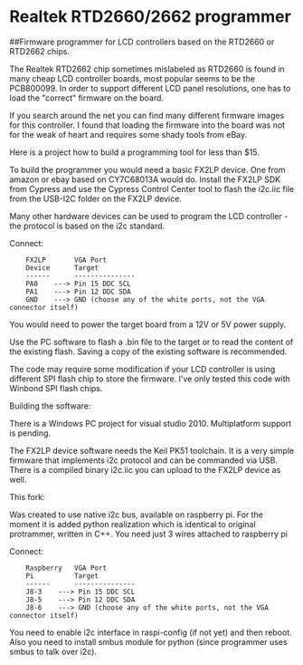 Realtek RTD2660/2662 programmer
===============================

##Firmware programmer for LCD controllers based on the RTD2660 or RTD2662 chips.

The Realtek RTD2662 chip sometimes mislabeled as RTD2660 is found in many cheap LCD controller boards, most popular seems to be the PCB800099. In order to support different LCD panel resolutions, one has to load the "correct" firmware on the board.

If you search around the net you can find many different firmware images for this controller. I found that loading the firmware into the board was not for the weak of heart and requires some shady tools from eBay.

Here is a project how to build a programming tool for less than $15.

To build the programmer you would need a basic FX2LP device. One from amazon or ebay based on CY7C68013A would do. Install the FX2LP SDK from Cypress and use the Cypress Control Center tool to flash the i2c.iic file from the USB-I2C folder on the FX2LP device.

Many other hardware devices can be used to program the LCD controller - the protocol is based on the i2c standard.

Connect:
```
    FX2LP       VGA Port
    Device      Target
    ------      ---------------
    PA0    ---> Pin 15 DDC SCL
    PA1    ---> Pin 12 DDC SDA
    GND    ---> GND (choose any of the white ports, not the VGA connector itself)
```
You would need to power the target board from a 12V or 5V power supply.

Use the PC software to flash a .bin file to the target or to read the content of the existing flash. Saving a copy of the existing software is recommended.

The code may require some modification if your LCD controller is using different SPI flash chip to store the firmware. I've only tested this code with Winbond SPI flash chips.

Building the software:

There is a Windows PC project for visual studio 2010. Multiplatform support is pending.

The FX2LP device software needs the Keil PK51 toolchain.  It is a very simple firmware that implements i2c protocol and can be commanded via USB. There is a compiled binary i2c.iic you can upload to the FX2LP device as well.

This fork:

Was created to use native i2c bus, available on raspberry pi. For the moment it is added python realization which is identical to original protrammer, written in C++. You need just 3 wires attached to raspberry pi

Connect:
```
    Raspberry   VGA Port
    Pi          Target
    ------      ---------------
    J8-3    ---> Pin 15 DDC SCL
    J8-5    ---> Pin 12 DDC SDA
    J8-6    ---> GND (choose any of the white ports, not the VGA connector itself)
```

You need to enable i2c interface in raspi-config (if not yet) and then reboot.
Also you need to install smbus module for python (since programmer uses smbus to talk over i2c).
